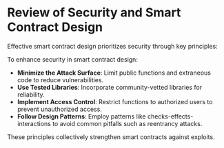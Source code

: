  # Review of Security and Smart Contract Design
 
 Effective smart contract design prioritizes security through key principles:
 
 To enhance security in smart contract design:

- **Minimize the Attack Surface**: Limit public functions and extraneous code to reduce vulnerabilities.
- **Use Tested Libraries**: Incorporate community-vetted libraries for reliability.
- **Implement Access Control**: Restrict functions to authorized users to prevent unauthorized access.
- **Follow Design Patterns**: Employ patterns like checks-effects-interactions to avoid common pitfalls such as reentrancy attacks. 

These principles collectively strengthen smart contracts against exploits.